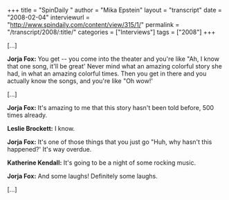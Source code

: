 +++
title = "SpinDaily "
author = "Mika Epstein"
layout = "transcript"
date = "2008-02-04"
interviewurl = "http://www.spindaily.com/content/view/315/1/"
permalink = "/transcript/2008/:title/"
categories = ["Interviews"]
tags = ["2008"]
+++

[...]

**Jorja Fox:** You get -- you come into the theater and you're like "Ah, I know that one song, it'll be great' Never mind what an amazing colorful story she had, in what an amazing colorful times. Then you get in there and you actually know the songs, and you're like "Oh wow!'

[...]

**Jorja Fox:** It's amazing to me that this story hasn't been told before, 500 times already.

**Leslie Brockett:** I know.

**Jorja Fox:** It's one of those things that you just go "Huh, why hasn't this happened?' It's way overdue.

**Katherine Kendall:** It's going to be a night of some rocking music.

**Jorja Fox:** And some laughs! Definitely some laughs.

[...]  